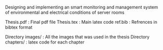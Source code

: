 Designing and implementing an smart monitoring and management system of environmental and electrical conditions of server rooms


Thesis.pdf : Final pdf file
Thesis.tex : Main latex code
ref.bib : Refrences in bibtex format

Directory images/ : All the images that was used in the thesis
Directory chapters/ : latex code for each chapter

